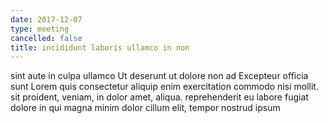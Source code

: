 ```yaml
---
date: 2017-12-07
type: meeting
cancelled: false
title: incididunt laboris ullamco in non
---
```

sint aute in culpa ullamco Ut deserunt ut dolore non ad Excepteur officia sunt Lorem quis consectetur aliquip enim exercitation commodo nisi mollit. sit proident, veniam, in dolor amet, aliqua. reprehenderit eu labore fugiat dolore in qui magna minim dolor cillum elit, tempor nostrud ipsum